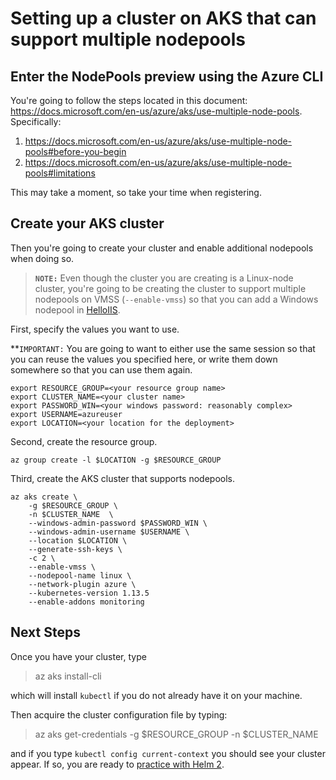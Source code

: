 # Setting up a cluster on AKS that can support multiple nodepools

## Enter the NodePools preview using the Azure CLI
You're going to follow the steps located in this document: https://docs.microsoft.com/en-us/azure/aks/use-multiple-node-pools. Specifically:

1. https://docs.microsoft.com/en-us/azure/aks/use-multiple-node-pools#before-you-begin
2. https://docs.microsoft.com/en-us/azure/aks/use-multiple-node-pools#limitations

This may take a moment, so take your time when registering.

## Create your AKS cluster
Then you're going to create your cluster and enable additional nodepools when doing so. 
> **`NOTE:`** Even though the cluster you are creating is a Linux-node cluster, you're going to be creating the cluster to support multiple nodepools on VMSS (`--enable-vmss`) so that you can add a Windows nodepool in [HelloIIS](../HelloIIS/README.md).

First, specify the values you want to use. 

**`IMPORTANT:` You are going to want to either use the same session so that you can reuse the values you specified here, or write them down somewhere so that you can use them again.

    export RESOURCE_GROUP=<your resource group name>
    export CLUSTER_NAME=<your cluster name>
    export PASSWORD_WIN=<your windows password: reasonably complex>
    export USERNAME=azureuser
    export LOCATION=<your location for the deployment>
    
Second, create the resource group.

    az group create -l $LOCATION -g $RESOURCE_GROUP

Third, create the AKS cluster that supports nodepools.

    az aks create \
        -g $RESOURCE_GROUP \
        -n $CLUSTER_NAME  \
        --windows-admin-password $PASSWORD_WIN \
        --windows-admin-username $USERNAME \
        --location $LOCATION \
        --generate-ssh-keys \
        -c 2 \
        --enable-vmss \
        --nodepool-name linux \
        --network-plugin azure \
        --kubernetes-version 1.13.5 
        --enable-addons monitoring


## Next Steps
Once you have your cluster, type 

> az aks install-cli 

which will install `kubectl` if you do not already have it on your machine.

Then acquire the cluster configuration file by typing:

> az aks get-credentials -g $RESOURCE_GROUP -n $CLUSTER_NAME

and if you type `kubectl config current-context` you should see your cluster appear. If so, you are ready to [practice with Helm 2](../HelloHelm2/README.md).